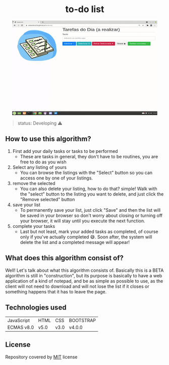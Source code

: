 <h1 align="center"> to-do list </h1>
 
 
 
 <p align="center"> 
 <img width="460" height="300" src="src/img/assets/gif-lista.gif">
 </p>
 
 
 > status: Developing ⚠️
 
 
 
 ## How to use this algorithm?

1. First add your daily tasks or tasks to be performed
     + These are tasks in general, they don't have to be routines, you are free to do as you wish
2. Select any listing of yours
     + You can browse the listings with the "Select" button so you can access one by one of your listings.
3. remove the selected
     + You can also delete your listing, how to do that? simple! Walk with the "select" button to the listing you want to delete, and just click the "Remove selected" button
4. save your list     
     + To permanently save your list, just click "Save" and then the list will be saved in your browser so don't worry about closing or turning off your browser, it will stay until you execute the next function.
5. complete your tasks
     + Last but not least, mark your added tasks as completed, of course only if you've actually completed 😅. Soon after, the system will delete the list and a completed message will appear!
     
     
     
## What does this algorithm consist of?

Well! Let's talk about what this algorithm consists of. Basically this is a BETA algorithm is still in "construction", but its purpose is basically to have a web application of a kind of notepad, and be as simple as possible to use, as the client will not need to download and will not lose the list if it closes or something happens that it has to leave the page.

## Technologies used


<table> 
 <tr>
  <td>JavaScript</td>
  <td>HTML</td>
  <td>CSS</td>
  <td> BOOTSTRAP</td>
 </tr>
 <tr> 
  <td> ECMAS v8.0</td>
  <td> v5.0 </td>
  <td>v3.0</td>
  <td>v4.0.0</td>
 </tr>
</table>

## License
Repository covered by [MIT](http://escolhaumalicenca.com.br/licencas/mit/) license
